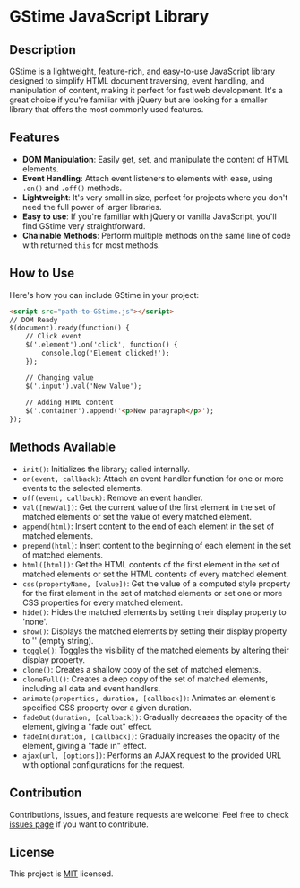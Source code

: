 # GStime JavaScript Library

## Description

GStime is a lightweight, feature-rich, and easy-to-use JavaScript library designed to simplify HTML document traversing, event handling, and manipulation of content, making it perfect for fast web development. It's a great choice if you're familiar with jQuery but are looking for a smaller library that offers the most commonly used features.

## Features

- **DOM Manipulation**: Easily get, set, and manipulate the content of HTML elements.
- **Event Handling**: Attach event listeners to elements with ease, using `.on()` and `.off()` methods.
- **Lightweight**: It's very small in size, perfect for projects where you don't need the full power of larger libraries.
- **Easy to use**: If you're familiar with jQuery or vanilla JavaScript, you'll find GStime very straightforward.
- **Chainable Methods**: Perform multiple methods on the same line of code with returned `this` for most methods.

## How to Use

Here's how you can include GStime in your project:

```html
<script src="path-to-GStime.js"></script>
// DOM Ready
$(document).ready(function() {
    // Click event
    $('.element').on('click', function() {
        console.log('Element clicked!');
    });

    // Changing value
    $('.input').val('New Value');
    
    // Adding HTML content
    $('.container').append('<p>New paragraph</p>');
});
```
## Methods Available

- `init()`: Initializes the library; called internally.
- `on(event, callback)`: Attach an event handler function for one or more events to the selected elements.
- `off(event, callback)`: Remove an event handler.
- `val([newVal])`: Get the current value of the first element in the set of matched elements or set the value of every matched element.
- `append(html)`: Insert content to the end of each element in the set of matched elements.
- `prepend(html)`: Insert content to the beginning of each element in the set of matched elements.
- `html([html])`: Get the HTML contents of the first element in the set of matched elements or set the HTML contents of every matched element.
- `css(propertyName, [value])`: Get the value of a computed style property for the first element in the set of matched elements or set one or more CSS properties for every matched element.
- `hide()`: Hides the matched elements by setting their display property to 'none'.
- `show()`: Displays the matched elements by setting their display property to '' (empty string).
- `toggle()`: Toggles the visibility of the matched elements by altering their display property.
- `clone()`: Creates a shallow copy of the set of matched elements.
- `cloneFull()`: Creates a deep copy of the set of matched elements, including all data and event handlers.
- `animate(properties, duration, [callback])`: Animates an element's specified CSS property over a given duration.
- `fadeOut(duration, [callback])`: Gradually decreases the opacity of the element, giving a "fade out" effect.
- `fadeIn(duration, [callback])`: Gradually increases the opacity of the element, giving a "fade in" effect.
- `ajax(url, [options])`: Performs an AJAX request to the provided URL with optional configurations for the request.

## Contribution

Contributions, issues, and feature requests are welcome! Feel free to check [issues page](#) if you want to contribute.

## License

This project is [MIT](#) licensed.
